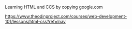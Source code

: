 Learning HTML and CCS by copying google.com


https://www.theodinproject.com/courses/web-development-101/lessons/html-css?ref=lnav
